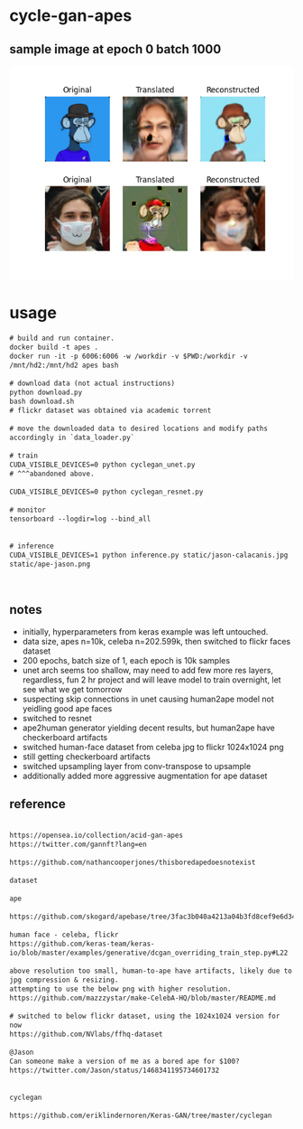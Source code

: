 # cycle-gan-apes


## sample image at epoch 0 batch 1000 
![example](static/6_8200.png)


# usage
          
```                                       
# build and run container.
docker build -t apes .                                                                                    
docker run -it -p 6006:6006 -w /workdir -v $PWD:/workdir -v /mnt/hd2:/mnt/hd2 apes bash

# download data (not actual instructions)
python download.py
bash download.sh
# flickr dataset was obtained via academic torrent

# move the downloaded data to desired locations and modify paths accordingly in `data_loader.py`

# train
CUDA_VISIBLE_DEVICES=0 python cyclegan_unet.py
# ^^^abandoned above.

CUDA_VISIBLE_DEVICES=0 python cyclegan_resnet.py

# monitor
tensorboard --logdir=log --bind_all


# inference
CUDA_VISIBLE_DEVICES=1 python inference.py static/jason-calacanis.jpg static/ape-jason.png



``` 

## notes
 
+ initially, hyperparameters from keras example was left untouched.
+ data size, apes n=10k, celeba n=202.599k, then switched to flickr faces dataset
+ 200 epochs, batch size of 1, each epoch is 10k samples
+ unet arch seems too shallow, may need to add few more res layers, regardless, fun 2 hr project and will leave model to train overnight, let see what we get tomorrow
+ suspecting skip connections in unet causing human2ape model not yeidling good ape faces
+ switched to resnet
+ ape2human generator yielding decent results, but human2ape have checkerboard artifacts
+ switched human-face dataset from celeba jpg to flickr 1024x1024 png
+ still getting checkerboard artifacts
+ switched upsampling layer from conv-transpose to upsample
+ additionally added more aggressive augmentation for ape dataset




## reference
 
```

https://opensea.io/collection/acid-gan-apes
https://twitter.com/gannft?lang=en

https://github.com/nathancooperjones/thisboredapedoesnotexist

dataset

ape

https://github.com/skogard/apebase/tree/3fac3b040a4213a04b3fd8cef9e6d341478873a3

human face - celeba, flickr
https://github.com/keras-team/keras-io/blob/master/examples/generative/dcgan_overriding_train_step.py#L22

above resolution too small, human-to-ape have artifacts, likely due to jpg compression & resizing.
attempting to use the below png with higher resolution.
https://github.com/mazzzystar/make-CelebA-HQ/blob/master/README.md

# switched to below flickr dataset, using the 1024x1024 version for now
https://github.com/NVlabs/ffhq-dataset

@Jason
Can someone make a version of me as a bored ape for $100?
https://twitter.com/Jason/status/1468341195734601732


cyclegan

https://github.com/eriklindernoren/Keras-GAN/tree/master/cyclegan

```

